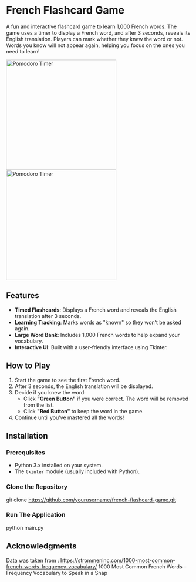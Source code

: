 # French Flashcard Game

A fun and interactive flashcard game to learn 1,000 French words. The game uses a timer to display a French word, and after 3 seconds, reveals its English translation. Players can mark whether they knew the word or not. Words you know will not appear again, helping you focus on the ones you need to learn!

<img src="https://github.com/user-attachments/assets/fce904b7-0404-4fc8-9b5f-c629d43620c8" alt="Pomodoro Timer" width="300">
<img src="https://github.com/user-attachments/assets/adb90a11-e9ba-489f-a623-6bf77241a90a" alt="Pomodoro Timer" width="300">

## Features

- **Timed Flashcards**: Displays a French word and reveals the English translation after 3 seconds.
- **Learning Tracking**: Marks words as "known" so they won’t be asked again.
- **Large Word Bank**: Includes 1,000 French words to help expand your vocabulary.
- **Interactive UI**: Built with a user-friendly interface using Tkinter.

## How to Play

1. Start the game to see the first French word.
2. After 3 seconds, the English translation will be displayed.
3. Decide if you knew the word:
   - Click **"Green Button"** if you were correct. The word will be removed from the list.
   - Click **"Red Button"** to keep the word in the game.
4. Continue until you've mastered all the words!

## Installation

### Prerequisites
- Python 3.x installed on your system.
- The `tkinter` module (usually included with Python).

### Clone the Repository
git clone https://github.com/yourusername/french-flashcard-game.git

### Run The Application
python main.py

## Acknowledgments
Data was taken from : https://strommeninc.com/1000-most-common-french-words-frequency-vocabulary/
1000 Most Common French Words – Frequency Vocabulary to Speak in a Snap



